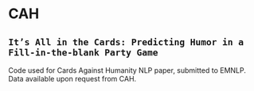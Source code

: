 # CAH
## `It’s All in the Cards: Predicting Humor in a Fill-in-the-blank Party Game`

Code used for Cards Against Humanity NLP paper, submitted to EMNLP.
Data available upon request from CAH.
